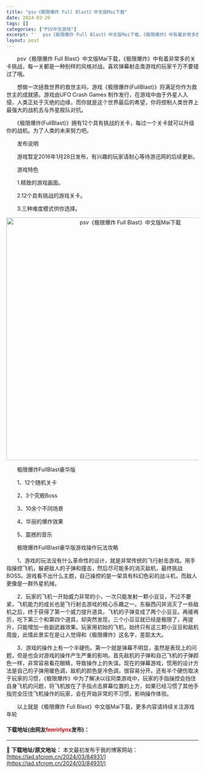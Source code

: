 ```yaml
---
title: "psv《极限爆炸 Full Blast》中文版Mai下载"
date: 2024-03-29
tags: []
categories: ["PSV中文游戏"]
excerpt: "　　psv《极限爆炸 Full Blast》中文版Mai下载，《极限爆炸》中有着非常多的关卡挑战，每一关都是一种别样的风格对战。喜欢弹幕射击类游戏的玩家千万不要错过了哦。 　　想做一次拯救世界的救世主吗，游戏《极限爆炸(FullBlast)》将满足你作为救世主的成就感。游戏由UFO Crash Ga&hellip;"
layout: post
---
```


 <p>　　psv《极限爆炸 Full Blast》中文版Mai下载，《极限爆炸》中有着非常多的关卡挑战，每一关都是一种别样的风格对战。喜欢弹幕射击类游戏的玩家千万不要错过了哦。</p> <p>　　想做一次拯救世界的救世主吗，游戏《极限爆炸(FullBlast)》将满足你作为救世主的成就感。游戏由UFO Crash Games 制作发行，在游戏中由于外星人入侵，人类正处于灭绝的边缘，而你就是这个世界最后的希望，你将控制人类世界上最强大的战机去与外星舰队对抗。</p> <p>　　《极限爆炸(FullBlast)》拥有12个具有挑战的关卡，每过一个关卡就可以升级你的战机。为了人类的未来努力吧。</p> <p>　　发布说明</p> <p>　　游戏暂定2016年1月28日发布，有兴趣的玩家请耐心等待游迅网的后续更新。</p> <p>　　游戏特色</p> <p>　　1.精致的游戏画面。</p> <p>　　2.12个具有挑战的游戏关卡。</p> <p>　　3.三种难度模式供你选择。</p> <p align="center"><img align="" border="0" src="https://lad.sfcrom.cn/wp-content/uploads/2024/03/20240329_66067221ea0a6.jpg" width="634" alt="psv《极限爆炸 Full Blast》中文版Mai下载" /></p> <p>　　极限爆炸FullBlast豪华版</p> <p>　　1、12个随机关卡</p> <p>　　2、3个究极Boss</p> <p>　　3、10余个不同场景</p> <p>　　4、华丽的爆炸效果</p> <p>　　5、震撼的音乐</p> <p>　　极限爆炸FullBlast豪华版游戏操作玩法攻略</p> <p>　　1、游戏的玩法没有什么革命性的设计，就是非常传统的飞行射击游戏。用手指操控飞机，躲避敌人的子弹和撞击，然后尽可能多的消灭敌机，最终挑战BOSS。游戏看不出什么主题，自己操控的是一架具有科幻色彩的战斗机，而敌人更像是一群外星机械。</p> <p>　　2、玩家的飞机一开始威力非常的小，一次只能发射一颗小豆豆，不过不要紧，飞机能力的成长也是飞行射击游戏的核心乐趣之一。东躲西闪并消灭了一些敌机之后，终于获得了第一个威力提升道具，飞机的子弹变成了两个小豆豆。再接再厉，吃下第三个和第四个道具，却突然发现，三个小豆豆就已经是极限了，再提升，只能增加一些副武器效果。玩家用初始的飞机，始终只有这三颗小豆豆和敌机周旋，此情此景实在是让人觉得和《极限爆炸》这名字，差距太大。</p> <p>　　3、游戏的操作上有一个半硬伤。第一个就是弹幕不明显，虽然是表现上的问题，但是也会对游戏的操作产生严重的影响。首先敌机的子弹和自己飞机的子弹颜色一样，非常容易看花眼睛，导致操作上的失误。现在的弹幕游戏，惯用的设计方法是自己的子弹用暖色调，敌机的颜色是冷色调，很容易分开。还有半个硬伤取决于玩家的习惯，《极限爆炸》中为了解决以往同类游戏中，玩家的手指操控会挡住自身飞机的问题，将飞机放在了手指点击屏幕位置的上方，如果已经习惯了其他手指完全压住飞机操作的玩家，会在开始非常的不习惯，影响操作体验。</p> <p>　　以上就是《极限爆炸 Full Blast》中文版Mai下载，更多内容请持续关注游戏年轮</p> <p><h4>下载地址(由网友<font color="red">fenrirlynx</font>发布)：</h4></p> 

---
📖 **下载地址/原文地址：** 本文最初发布于我的博客网站：[https://lad.sfcrom.cn/2024/03/84931/](https://lad.sfcrom.cn/2024/03/84931/)
